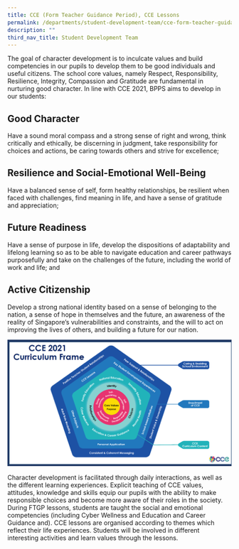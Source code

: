 ```yaml
---
title: CCE (Form Teacher Guidance Period), CCE Lessons
permalink: /departments/student-development-team/cce-form-teacher-guidance-period-cce-lessons/
description: ""
third_nav_title: Student Development Team
---
```

The goal of character development is to inculcate values and build competencies in our pupils to develop them to be good individuals and useful citizens. The school core values, namely Respect, Responsibility, Resilience, Integrity, Compassion and Gratitude are fundamental in nurturing good character. In line with CCE 2021, BPPS aims to develop in our students:

  

Good Character
--------------

Have a sound moral compass and a strong sense of right and wrong, think critically and ethically, be discerning in judgment, take responsibility for choices and actions, be caring towards others and strive for excellence;

  

Resilience and Social-Emotional Well-Being
------------------------------------------

Have a balanced sense of self, form healthy relationships, be resilient when faced with challenges, find meaning in life, and have a sense of gratitude and appreciation;

  

Future Readiness
----------------

Have a sense of purpose in life, develop the dispositions of adaptability and lifelong learning so as to be able to navigate education and career pathways purposefully and take on the challenges of the future, including the world of work and life; and

  

Active Citizenship
------------------

Develop a strong national identity based on a sense of belonging to the nation, a sense of hope in themselves and the future, an awareness of the reality of Singapore’s vulnerabilities and constraints, and the will to act on improving the lives of others, and building a future for our nation.

![](/images/CCE%202021%20Curriculum%20Frame.png)

Character development is facilitated through daily interactions, as well as the different learning experiences. Explicit teaching of CCE values, attitudes, knowledge and skills equip our pupils with the ability to make responsible choices and become more aware of their roles in the society. During FTGP lessons, students are taught the social and emotional competencies (including Cyber Wellness and Education and Career Guidance and). CCE lessons are organised according to themes which reflect their life experiences. Students will be involved in different interesting activities and learn values through the lessons.
